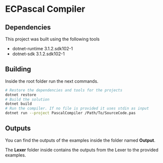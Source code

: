 # ECPascal Compiler

## Dependencies
This project was built using the following tools

- dotnet-runtime 3.1.2.sdk102-1
- dotnet-sdk 3.1.2.sdk102-1

## Building
Inside the root folder run the next commands.
```bash
# Restore the dependencies and tools for the projects
dotnet restore
# Build the solution
dotnet build
# Run the compiler. If no file is provided it uses stdin as input
dotnet run --project PascalCompiler /Path/To/SourceCode.pas 
```

## Outputs
You can find the outputs of the examples inside the folder named **Output**.

The **Lexer** folder inside contains the outputs from the Lexer to the provided examples.